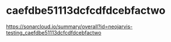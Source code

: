 # caefdbe51113dcfcdfdcebfactwo
https://sonarcloud.io/summary/overall?id=neojarvis-testing_caefdbe51113dcfcdfdcebfactwo
